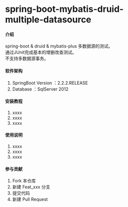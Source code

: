 # spring-boot-mybatis-druid-multiple-datasource

#### 介绍
spring-boot & druid & mybatis-plus 多数据源的测试。
<br/>通过JUnit完成基本的增删改查测试。
<br/>不支持多数据源事务。

#### 软件架构
1.  SpringBoot Version ：2.2.2.RELEASE
2.  Database ：SqlServer 2012

#### 安装教程

1.  xxxx
2.  xxxx
3.  xxxx

#### 使用说明

1.  xxxx
2.  xxxx
3.  xxxx

#### 参与贡献

1.  Fork 本仓库
2.  新建 Feat_xxx 分支
3.  提交代码
4.  新建 Pull Request


